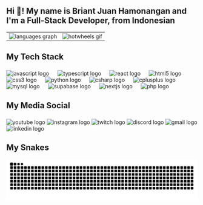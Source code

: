<h2 align="left">Hi 👋! My name is Briant Juan Hamonangan and I'm a Full-Stack Developer, from Indonesian</h2>

<table>
  <tr>
    <td>
      <img src="https://github-readme-stats.vercel.app/api/top-langs?username=brynjuan&locale=en&hide_title=true&layout=compact&card_width=500&langs_count=5&theme=vue&hide_border=true" height="200" alt="languages graph" />
    </td>
    <td>
      <img src="https://media2.giphy.com/media/v1.Y2lkPWVjZjA1ZTQ3ZGhhazFuMjd4bnV3YTN5ZnBlcWI0ZXJtMmd4YWFiYjFpdWhhejAzYSZlcD12MV9naWZzX3NlYXJjaCZjdD1n/y2mGO5ETLEOkTkVdgA/giphy.webp" height="200" alt="hotwheels gif" />
    </td>
  </tr>
</table>

###


<h2 align="left">My Tech Stack</h2>

###

<div align="left">
  <img src="https://cdn.jsdelivr.net/gh/devicons/devicon/icons/javascript/javascript-original.svg" height="30" alt="javascript logo"  />
  <img width="14" />
  <img src="https://cdn.jsdelivr.net/gh/devicons/devicon/icons/typescript/typescript-original.svg" height="30" alt="typescript logo"  />
  <img width="14" />
  <img src="https://cdn.jsdelivr.net/gh/devicons/devicon/icons/react/react-original.svg" height="30" alt="react logo"  />
  <img width="14" />
  <img src="https://cdn.jsdelivr.net/gh/devicons/devicon/icons/html5/html5-original.svg" height="30" alt="html5 logo"  />
  <img width="14" />
  <img src="https://cdn.jsdelivr.net/gh/devicons/devicon/icons/css3/css3-original.svg" height="30" alt="css3 logo"  />
  <img width="14" />
  <img src="https://cdn.jsdelivr.net/gh/devicons/devicon/icons/python/python-original.svg" height="30" alt="python logo"  />
  <img width="14" />
  <img src="https://cdn.jsdelivr.net/gh/devicons/devicon/icons/csharp/csharp-original.svg" height="30" alt="csharp logo"  />
  <img width="14" />
  <img src="https://cdn.simpleicons.org/c++/00599C" height="30" alt="cplusplus logo"  />
  <img width="14" />
  <img src="https://skillicons.dev/icons?i=mysql" height="30" alt="mysql logo"  />
  <img width="14" />
  <img src="https://cdn.simpleicons.org/supabase/3ECF8E" height="30" alt="supabase logo"  />
  <img width="14" />
  <img src="https://cdn.simpleicons.org/nextdotjs/000000" height="30" alt="nextjs logo"  />
  <img width="14" />
  <img src="https://cdn.simpleicons.org/php/777BB4" height="30" alt="php logo"  />
</div>

###

<h2 align="left">My Media Social</h2>

###

<div align="left">
  <img src="https://img.shields.io/static/v1?message=Youtube&logo=youtube&label=&color=FF0000&logoColor=white&labelColor=&style=for-the-badge" height="35" alt="youtube logo"  />
  <img src="https://img.shields.io/static/v1?message=Instagram&logo=instagram&label=&color=E4405F&logoColor=white&labelColor=&style=for-the-badge" height="35" alt="instagram logo"  />
  <img src="https://img.shields.io/static/v1?message=Twitch&logo=twitch&label=&color=9146FF&logoColor=white&labelColor=&style=for-the-badge" height="35" alt="twitch logo"  />
  <img src="https://img.shields.io/static/v1?message=Discord&logo=discord&label=&color=7289DA&logoColor=white&labelColor=&style=for-the-badge" height="35" alt="discord logo"  />
  <img src="https://img.shields.io/static/v1?message=Gmail&logo=gmail&label=&color=D14836&logoColor=white&labelColor=&style=for-the-badge" height="35" alt="gmail logo"  />
  <img src="https://img.shields.io/static/v1?message=LinkedIn&logo=linkedin&label=&color=0077B5&logoColor=white&labelColor=&style=for-the-badge" height="35" alt="linkedin logo"  />
</div>

###

<h2 align="left">My Snakes</h2>
<img src="https://raw.githubusercontent.com/brynjuan/brynjuan/output/snake.svg" alt="Snake animation" />

###